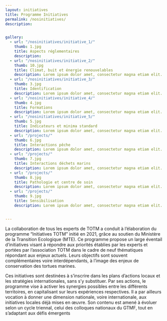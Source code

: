 ```yaml
---
layout: initiatives
title: Programme Initiatives
permalink: /nosinitiatives/
description: 


gallery:
  - url: "/nosinitiatives/initiative_1/"
    thumb: 1.jpg
    title: Aspects réglementaires
    description: 
  - url: "/nosinitiatives/initiative_2/"
    thumb: 10.jpg
    title: Climat, buit et énergie renouvelables
    description: Lorem ipsum dolor amet, consectetur magna etiam elit. Etiam sed ultrices.
  - url: "/nosinitiatives/initiative_3/"
    thumb: 3.jpg
    title: Identification
    description: Lorem ipsum dolor amet, consectetur magna etiam elit. Etiam sed ultrices.
  - url: "/nosinitiatives/initiative_4/"
    thumb: 4.jpg
    title: Formations
    description: Lorem ipsum dolor amet, consectetur magna etiam elit. Etiam sed ultrices.
  - url: "/nosinitiatives/initiative_5/"
    thumb: 5.jpg
    title: Indicateurs et minima standard
    description: Lorem ipsum dolor amet, consectetur magna etiam elit. Etiam sed ultrices.
  - url: "/projects/"
    thumb: 6.jpg
    title: Interactions pêche
    description: Lorem ipsum dolor amet, consectetur magna etiam elit. Etiam sed ultrices.
  - url: "/projects/"
    thumb: 7.jpg
    title: Interactions déchets marins
    description: Lorem ipsum dolor amet, consectetur magna etiam elit. Etiam sed ultrices.
  - url: "/projects/"
    thumb: 8.jpg
    title: Pathologie et centre de soin
    description: Lorem ipsum dolor amet, consectetur magna etiam elit. Etiam sed ultrices.
  - url: "/projects/"
    thumb: 9.jpg
    title: Sensibilisation
    description: Lorem ipsum dolor amet, consectetur magna etiam elit. Etiam sed ultrices.


---
```


La collaboration de tous les experts de TOTM a conduit à l’élaboration du programme “Initiatives TOTM” initié en 2021, grâce au soutien du Ministère de la Transition Ecologique (MTE). Ce programme propose un large éventail d’initiatives visant à répondre aux priorités établies par les experts et portées par l’association TOTM dans le cadre de neuf thématiques répondant aux enjeux actuels. Leurs objectifs sont souvent complémentaires voire interdépendants, à l’image des enjeux de conservation des tortues marines.

Ces initiatives sont destinées à s’inscrire dans les plans d’actions locaux et les stratégies internationales, sans s’y substituer. Par ses actions, le programme vise à activer les synergies possibles entre les différents territoires, en capitalisant sur leurs expériences respectives. Il a par ailleurs vocation à donner une dimension nationale, voire internationale, aux initiatives locales déjà mises en œuvre. Son contenu est amené à évoluer selon un cycle triennal, celui des colloques nationaux du GTMF, tout en s’adaptant aux défis émergents

